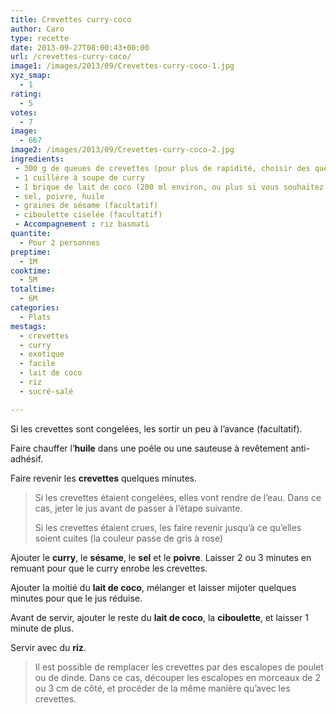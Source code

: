 ```yaml
---
title: Crevettes curry-coco
author: Caro
type: recette
date: 2013-09-27T08:00:43+00:00
url: /crevettes-curry-coco/
image1: /images/2013/09/Crevettes-curry-coco-1.jpg
xyz_smap:
  - 1
rating:
  - 5
votes:
  - 7
image:
  - 667
image2: /images/2013/09/Crevettes-curry-coco-2.jpg
ingredients:
 - 300 g de queues de crevettes (pour plus de rapidité, choisir des queues de crevettes cuites, décortiquées)
 - 1 cuillère à soupe de curry
 - 1 brique de lait de coco (200 ml environ, ou plus si vous souhaitez plus de sauce)
 - sel, poivre, huile
 - graines de sésame (facultatif)
 - ciboulette ciselée (facultatif)
 - Accompagnement : riz basmati
quantite:
  - Pour 2 personnes
preptime:
  - 1M
cooktime:
  - 5M
totaltime:
  - 6M
categories:
  - Plats
mestags:
  - crevettes
  - curry
  - exotique
  - facile
  - lait de coco
  - riz
  - sucré-salé

---
```

Si les crevettes sont congelées, les sortir un peu à l&rsquo;avance (facultatif).

Faire chauffer l&rsquo;**huile** dans une poêle ou une sauteuse à revêtement anti-adhésif.

Faire revenir les **crevettes** quelques minutes.

> Si les crevettes étaient congelées, elles vont rendre de l&rsquo;eau. Dans ce cas, jeter le jus avant de passer à l&rsquo;étape suivante.
> 
> Si les crevettes étaient crues, les faire revenir jusqu&rsquo;à ce qu&rsquo;elles soient cuites (la couleur passe de gris à rose)

Ajouter le **curry**, le **sésame**, le **sel** et le **poivre**. Laisser 2 ou 3 minutes en remuant pour que le curry enrobe les crevettes.

Ajouter la moitié du **lait de coco**, mélanger et laisser mijoter quelques minutes pour que le jus réduise.

Avant de servir, ajouter le reste du **lait de coco**, la **ciboulette**, et laisser 1 minute de plus.

Servir avec du **riz**.

> Il est possible de remplacer les crevettes par des escalopes de poulet ou de dinde. Dans ce cas, découper les escalopes en morceaux de 2 ou 3 cm de côté, et procéder de la même manière qu&rsquo;avec les crevettes.